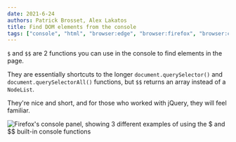 ```yaml
---
date: 2021-6-24
authors: Patrick Brosset, Alex Lakatos
title: Find DOM elements from the console
tags: ["console", "html", "browser:edge", "browser:firefox", "browser:chrome", "browser:safari"]
---
```

`$` and `$$` are 2 functions you can use in the console to find elements in the page.

They are essentially shortcuts to the longer `document.querySelector()` and `document.querySelectorAll()` functions, but `$$` returns an array instead of a `NodeList`.

They're nice and short, and for those who worked with jQuery, they will feel familiar.

![Firefox's console panel, showing 3 different examples of using the $ and $$ built-in console functions](/assets/img/query-dom-from-console.png)